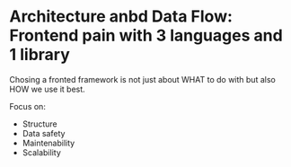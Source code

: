 # Architecture anbd Data Flow: Frontend pain with 3 languages and 1 library

Chosing a fronted framework is not just about WHAT to do with
but also HOW we use it best.

Focus on:
  - Structure
  - Data safety
  - Maintenability
  - Scalability